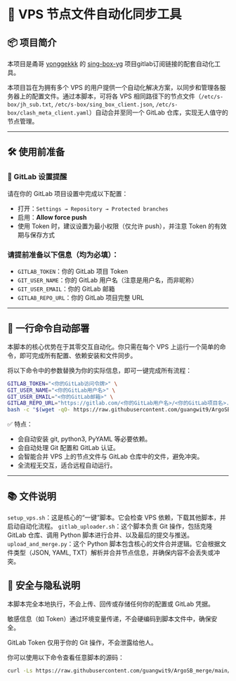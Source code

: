 # 🤖 VPS 节点文件自动化同步工具

## 📦 项目简介

本项目是甬哥 [yonggekkk](https://github.com/yonggekkk) 的 [sing-box-yg](https://github.com/yonggekkk/sing-box-yg) 项目gitlab订阅链接的配套自动化工具。

本项目旨在为拥有多个 VPS 的用户提供一个自动化解决方案，以同步和管理各服务器上的配置文件。通过本脚本，可将各 VPS 相同路径下的节点文件（`/etc/s-box/jh_sub.txt`, `/etc/s-box/sing_box_client.json`, `/etc/s-box/clash_meta_client.yaml`）自动合并至同一个 GitLab 仓库，实现无人值守的节点管理。

---

## 🛠 使用前准备

### 🔐 GitLab 设置提醒

请在你的 GitLab 项目设置中完成以下配置：

-   打开：`Settings → Repository → Protected branches`
-   启用：**Allow force push**
-   使用 Token 时，建议设置为最小权限（仅允许 push），并注意 Token 的有效期与保存方式

### 请提前准备以下信息（均为必填）：

-   `GITLAB_TOKEN`：你的 GitLab 项目 Token
-   `GIT_USER_NAME`：你的 GitLab 用户名（注意是用户名，而非昵称）
-   `GIT_USER_EMAIL`：你的 GitLab 邮箱
-   `GITLAB_REPO_URL`：你的 GitLab 项目完整 URL

---

## 🚀 一行命令自动部署

本脚本的核心优势在于其零交互自动化。你只需在每个 VPS 上运行一个简单的命令，即可完成所有配置、依赖安装和文件同步。

将以下命令中的参数替换为你的实际信息，即可一键完成所有流程：

```bash
GITLAB_TOKEN="<你的GitLab访问令牌>" \
GIT_USER_NAME="<你的GitLab用户名>" \
GIT_USER_EMAIL="<你的GitLab邮箱>" \
GITLAB_REPO_URL="https://gitlab.com/<你的GitLab用户名>/<你的GitLab项目名>.git" \
bash -c "$(wget -qO- https://raw.githubusercontent.com/guangwit9/ArgoSB_merge/main/setup_vps.sh)"
```

✅ 特点：

-  会自动安装 git, python3, PyYAML 等必要依赖。
-  会自动处理 Git 配置和 GitLab 认证。
-  会智能合并 VPS 上的节点文件与 GitLab 仓库中的文件，避免冲突。
-  全流程无交互，适合远程自动运行。

---

## 📚 文件说明
`setup_vps.sh`：这是核心的“一键”脚本。它会检查 VPS 依赖，下载其他脚本，并启动自动化流程。
`gitlab_uploader.sh`：这个脚本负责 Git 操作，包括克隆 GitLab 仓库、调用 Python 脚本进行合并、以及最后的提交与推送。
`upload_and_merge.py`：这个 Python 脚本包含核心的文件合并逻辑。它会根据文件类型（JSON, YAML, TXT）解析并合并节点信息，并确保内容不会丢失或冲突。

## 🧭 安全与隐私说明
本脚本完全本地执行，不会上传、回传或存储任何你的配置或 GitLab 凭据。

敏感信息（如 Token）通过环境变量传递，不会硬编码到脚本文件中，确保安全。

GitLab Token 仅用于你的 Git 操作，不会泄露给他人。

你可以使用以下命令查看任意脚本的源码：
```bash
curl -Ls https://raw.githubusercontent.com/guangwit9/ArgoSB_merge/main/setup_vps.sh | less
```
